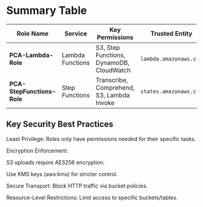 # Summary Table

| **Role Name**           | **Service**             | **Key Permissions**                          | **Trusted Entity**            |
|--------------------------|-------------------------|----------------------------------------------|--------------------------------|
| **PCA-Lambda-Role**      | Lambda Functions       | S3, Step Functions, DynamoDB, CloudWatch    | `lambda.amazonaws.com`        |
| **PCA-StepFunctions-Role** | Step Functions       | Transcribe, Comprehend, S3, Lambda Invoke   | `states.amazonaws.com`        |


## Key Security Best Practices
Least Privilege: Roles only have permissions needed for their specific tasks.

Encryption Enforcement:

S3 uploads require AES256 encryption.

Use KMS keys (aws:kms) for stricter control.

Secure Transport: Block HTTP traffic via bucket policies.

Resource-Level Restrictions: Limit access to specific buckets/tables.